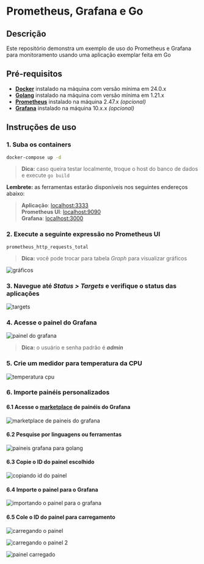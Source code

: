 # Prometheus, Grafana e Go

## Descrição

Este repositório demonstra um exemplo de uso do Prometheus e Grafana para monitoramento usando uma aplicação exemplar feita em Go

## Pré-requisitos

- **[Docker](https://docs.docker.com/get-docker/)** instalado na máquina com versão mínima em 24.0.x
- **[Golang](https://go.dev/dl/)** instalado na máquina com versão mínima em 1.21.x
- **[Prometheus](https://prometheus.io/download/)** instalado na máquina 2.47.x *(opcional)*
- **[Grafana](https://grafana.com/grafana/download?pg=get&plcmt=selfmanaged-box1-cta1)** instalado na máquina 10.x.x *(opcional)*

## Instruções de uso

### 1. Suba os containers

```bash
docker-compose up -d
```

> **Dica:** caso queira testar localmente, troque o host do banco de dados e execute `go build`

**Lembrete:** as ferramentas estarão disponíveis nos seguintes endereços abaixo:

> **Aplicação**: [localhost:3333](http://localhost:3333) <br>
> **Prometheus UI**: [localhost:9090](http://localhost:9090) <br>
> **Grafana**: [localhost:3000](http://localhost:3000)

### 2. Execute a seguinte expressão no Prometheus UI

```text
prometheus_http_requests_total
```

> **Dica:** você pode trocar para tabela *Graph* para visualizar gráficos

  ![gráficos](./screenshots/graficos.png)

### 3. Navegue até ***Status > Targets*** e verifique o status das aplicações

  ![targets](./screenshots/targets.png)

### 4. Acesse o painel do Grafana

  ![painel do grafana](./screenshots/grafana.png)

> **Dica:** o usuário e senha padrão é ***admin***

### 5. Crie um medidor para temperatura da CPU

  ![temperatura cpu](./screenshots/cpu-grafana.png)

### 6. Importe painéis personalizados

#### 6.1 Acesse o [marketplace](https://grafana.com/grafana/dashboards/) de painéis do Grafana

  ![marketplace de paineis do grafana](./screenshots/marketplace-grafana.png)

#### 6.2 Pesquise por linguagens ou ferramentas

  ![paineis grafana para golang](./screenshots/paineis-golang.png)

#### 6.3 Copie o ID do painel escolhido

  ![copiando id do painel](./screenshots/id-painel.png)

#### 6.4 Importe o painel para o Grafana

  ![importando o painel para o grafana](./screenshots/importando-painel.png)

#### 6.5 Cole o ID do painel para carregamento

  ![carregando o painel](./screenshots/carregando-painel.png)

  ![carregando o painel 2](./screenshots/carregando-painel-2.png)

  ![painel carregado](./screenshots/painel-go.png)
